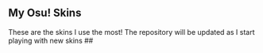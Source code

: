 ## My Osu! Skins
These are the skins I use the most!
The repository will be updated as I start playing with new skins ## 

